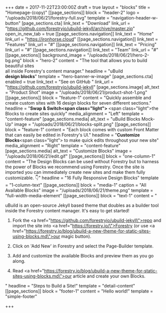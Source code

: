 +++
date = 2017-11-22T23:00:00Z
draft = true
layout = "blocks"
title = "Homepage-(copy)"
[[page_sections]]
block = "header-2"
logo = "/uploads/2018/06/21/forestry-full.svg"
template = "navigation-header-w-button"
[page_sections.cta]
link_text = "Download"
link_url = "https://github.com/forestryio/ubuild-jekyll/archive/master.zip"
open_in_new_tab = true
[[page_sections.navigation]]
link_text = "Home"
link_url = "https://ironhorse.cloud"
[[page_sections.navigation]]
link_text = "Features"
link_url = "#"
[[page_sections.navigation]]
link_text = "Pricing"
link_url = "#"
[[page_sections.navigation]]
link_text = "Team"
link_url = "#"
[[page_sections]]
background_image = "/uploads/2018/06/21/hero-2-bg.png"
block = "hero-2"
content = "The tool that allows you to build beautiful sites<br>all inside Forestry's content manager."
headline = "uBuild <br><strong>design blocks</strong>"
template = "hero-banner-w-image"
[page_sections.cta]
enabled = true
link_text = "See on GitHub "
link_url = "https://github.com/forestryio/ubuild-jekyll"
[page_sections.image]
alt_text = "Product Shot"
image = "/uploads/2018/06/21/product-shot-1.png"
[[page_sections]]
block = "feature-1"
content = "Quickly assemble and create custom sites with 16 design blocks for seven different sections."
headline = "<strong>Swap &amp; Switch<span class=\"light\">&nbsp;</span></strong><span class=\"light\">the Blocks to create sites quickly</span>"
media_alignment = "Left"
template = "content-feature"
[page_sections.media]
alt_text = "uBuild Blocks Mock-Up"
image = "/uploads/2018/06/21/blocks-split.png"
[[page_sections]]
block = "feature-1"
content = "Each block comes with custom Front Matter that can easily be edited in Forestry's UI."
headline = "<strong>Customize Blocks</strong><span class=\"light\">&nbsp;to make quick edits throughout your new site</span>"
media_alignment = "Right"
template = "content-feature"
[page_sections.media]
alt_text = "Customize Blocks"
image = "/uploads/2018/06/21/edit.gif"
[[page_sections]]
block = "one-column-1"
content = "The Design Blocks can be used without Forestry but to harness the power of Blocks we recommend using Forestry. Once the site is imported you can immediately create new sites and make them fully customizable. 👇"
headline = "16 Fully Responsive Design Blocks"
template = "1-column-text"
[[page_sections]]
block = "media-1"
caption = "All Available Blocks"
image = "/uploads/2018/06/21/theme.png"
template = "full-width-media-element"
[[page_sections]]
block = "text-1"
content = "<p>uBuild is an open-source Jekyll based theme that doubles as a builder tool inside the Forestry content manager. It's easy to get started!</p><ol><li><p>Fork the <a href=\"https://github.com/forestryio/ubuild-jekyll\">repo</a> and import the site into <a href=\"https://forestry.io/\">Forestry</a> (or use <a href=\"https://forestry.io/blog/ubuild-a-new-theme-for-static-sites-using-blocks.md\">our magic button</a>).</p></li><li><p>Click on 'Add New' in Forestry and select the Page-Builder template.</p></li><li><p>Add and customize the available Blocks and preview them as you go along.</p></li><li><p>Read <a href=\"https://forestry.io/blog/ubuild-a-new-theme-for-static-sites-using-blocks.md\">our article</a> and create your own Blocks.</p></li></ol>"
headline = "Steps to Build a Site!"
template = "detail-content"
[[page_sections]]
block = "footer-1"
content = "Hello world!"
template = "simple-footer"

+++
